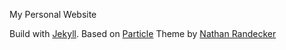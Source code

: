 My Personal Website 

Build with [Jekyll](https://jekyllrb.com/). Based on [Particle](https://nrandecker.github.io/particle/) Theme by [Nathan Randecker](https://github.com/nrandecker")


